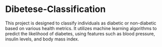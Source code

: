 # Dibetese-Classification
This project is designed to classify individuals as diabetic or non-diabetic based on various health metrics. It utilizes machine learning algorithms to predict the likelihood of diabetes, using features such as blood pressure, insulin levels, and body mass index.
